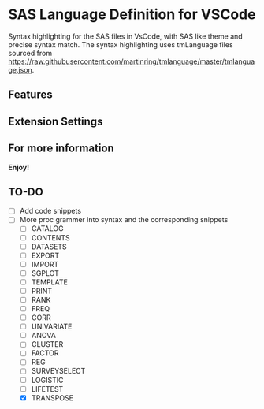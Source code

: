 # SAS Language Definition for VSCode

 Syntax highlighting for the SAS files in VsCode, with SAS like theme and precise syntax match. 
 The syntax highlighting uses tmLanguage files sourced from https://raw.githubusercontent.com/martinring/tmlanguage/master/tmlanguage.json. 


## Features




## Extension Settings


## For more information

**Enjoy!**

## TO-DO
- [ ] Add code snippets
- [ ] More proc grammer into syntax and the corresponding snippets
    - [ ] CATALOG
    - [ ] CONTENTS
    - [ ] DATASETS
    - [ ] EXPORT
    - [ ] IMPORT
    - [ ] SGPLOT
    - [ ] TEMPLATE
    - [ ] PRINT
    - [ ] RANK
    - [ ] FREQ
    - [ ] CORR
    - [ ] UNIVARIATE
    - [ ] ANOVA
    - [ ] CLUSTER
    - [ ] FACTOR
    - [ ] REG
    - [ ] SURVEYSELECT
    - [ ] LOGISTIC
    - [ ] LIFETEST
    - [X] TRANSPOSE